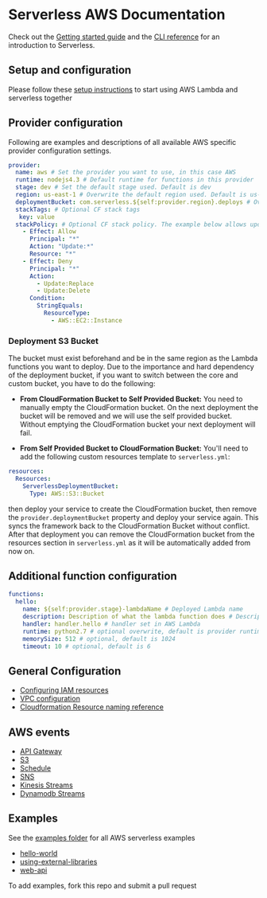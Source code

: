 <!--
title: Serverless AWS Documentation
menuText: AWS Documentation
layout: Doc
-->

# Serverless AWS Documentation

Check out the [Getting started guide](../../01-guide/) and the [CLI reference](../../03-cli-reference/) for an introduction to Serverless.

## Setup and configuration

Please follow these [setup instructions](./01-setup.md) to start using AWS Lambda and serverless together

## Provider configuration

Following are examples and descriptions of all available AWS specific provider configuration settings.

```yaml
provider:
  name: aws # Set the provider you want to use, in this case AWS
  runtime: nodejs4.3 # Default runtime for functions in this provider
  stage: dev # Set the default stage used. Default is dev
  region: us-east-1 # Overwrite the default region used. Default is us-east-1
  deploymentBucket: com.serverless.${self:provider.region}.deploys # Overwrite the default deployment bucket
  stackTags: # Optional CF stack tags
   key: value
  stackPolicy: # Optional CF stack policy. The example below allows updates to all resources except deleting/replacing EC2 instances (use with caution!)
    - Effect: Allow
      Principal: "*"
      Action: "Update:*"
      Resource: "*"
    - Effect: Deny
      Principal: "*"
      Action:
        - Update:Replace
        - Update:Delete
      Condition:
        StringEquals:
          ResourceType:
            - AWS::EC2::Instance
```

### Deployment S3 Bucket
The bucket must exist beforehand and be in the same region as the Lambda functions you want to deploy. Due to the importance and hard dependency of the deployment bucket, if you want to switch between the core and custom bucket, you have to do the following:

* **From CloudFormation Bucket to Self Provided Bucket:** You need to manually empty the CloudFormation bucket. On the next deployment the bucket will be removed and we will use the self provided bucket. Without emptying the CloudFormation bucket your next deployment will fail.

* **From Self Provided Bucket to CloudFormation Bucket:** You'll need to add the following custom resources template to `serverless.yml`:

```yml
resources:
  Resources:
    ServerlessDeploymentBucket:
      Type: AWS::S3::Bucket
```
then deploy your service to create the CloudFormation bucket, then remove the `provider.deploymentBucket` property and deploy your service again. This syncs the framework back to the CloudFormation Bucket without conflict. After that deployment you can remove the CloudFormation bucket from the resources section in `serverless.yml` as it will be automatically added from now on.

## Additional function configuration

```yaml
functions:
  hello:
    name: ${self:provider.stage}-lambdaName # Deployed Lambda name
    description: Description of what the lambda function does # Description to publish to AWS
    handler: handler.hello # handler set in AWS Lambda
    runtime: python2.7 # optional overwrite, default is provider runtime
    memorySize: 512 # optional, default is 1024
    timeout: 10 # optional, default is 6
```

## General Configuration
* [Configuring IAM resources](./02-iam.md)
* [VPC configuration](./03-vpc.md)
* [Cloudformation Resource naming reference](./04-resource-names-reference.md)

## AWS events

* [API Gateway](./events/01-apigateway.md)
* [S3](./events/02-s3.md)
* [Schedule](./events/03-schedule.md)
* [SNS](./events/04-sns.md)
* [Kinesis Streams](./events/05-kinesis-streams.md)
* [Dynamodb Streams](./events/06-dynamodb-streams.md)

## Examples

See the [examples folder](./examples) for all AWS serverless examples

- [hello-world](./examples/hello-world)
- [using-external-libraries](./examples/using-external-libraries)
- [web-api](./examples/web-api)

To add examples, fork this repo and submit a pull request
